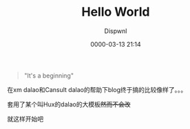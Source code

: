 ﻿---
layout:     post
title:      "Hello World"
date:       0000-03-13 21:14
author:     "Dispwnl"
header-img: "img/used/13.jpg"
catalog: true
tags:
    - 日常
---
> "It's a beginning"

在xm dalao和Cansult dalao的帮助下blog终于搞的比较像样了。。。

套用了某个叫Hux的dalao的大模板~~然而不会改~~

就这样开始吧
